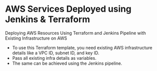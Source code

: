 # AWS Services Deployed using Jenkins & Terraform

Deploying AWS Resources Using Terraform and Jenkins Pipeline with Existing Infrastructure on AWS

- To use this Terraform template, you need existing AWS infrastructure details like a VPC ID, subnet ID, and key ID.
- Pass all existing infra details as variables.
- The same can be achieved using the Jenkins pipeline.